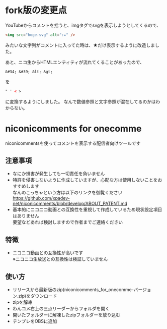 # fork版の変更点

YouTubeからコメントを拾うと、imgタグでsvgを表示しようとしてくるので、
```HTML
<img src="hoge.svg" alt=":★" />
```
みたいな文字列がコメントに入ってた時は、★だけ表示するように改造しました。

あと、ニコ生からHTMLエンティティが流れてくることがあったので、
```text
&#34; &#39; &lt; &gt;
```
を
```html
" ' < >
```
に変換するようにしました。
なんで数値参照と文字参照が混在してるのかはわからない。

# niconicomments for onecomme


niconicommentsを使ってコメントを表示する配信者向けツールです

## 注意事項
- なにか損害が発生しても一切責任を負いません
- 特許を侵害しないように作成していますが、心配な方は使用しないことをおすすめします  
なんのこっちゃという方は以下のリンクを御覧ください  
  https://github.com/xpadev-net/niconicomments/blob/develop/ABOUT_PATENT.md
- 基本的にニコニコ動画との互換性を重視して作成しているため現状設定項目はありません  
要望などあれば検討しますので作者までご連絡ください

## 特徴
- ニコニコ動画との互換性が高いです  
※ニコニコ生放送との互換性は検証していません

## 使い方
- リリースから最新版のzip(niconicomments_for_onecomme-バージョン.zip)をダウンロード
- zipを解凍
- わんコメ右上の三点リーダーからフォルダを開く
- 開いたフォルダーに解凍したzipフォルダーを放り込む
- テンプレをOBSに追加
